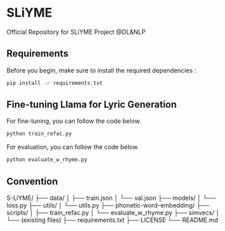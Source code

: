 # SLiYME
Official Repository for SLiYME Project @DL&amp;NLP

## Requirements 
Before you begin, make sure to install the required dependencies :
```bash
pip install -r requirements.txt 
```

## Fine-tuning Llama for Lyric Generation 
For fine-tuning, you can follow the code below. 
```bash
python train_refac.py 
```

For evaluation, you can follow the code below.
```bash
python evaluate_w_rhyme.py
```

## Convention
S-LiYME/
├── data/
│   ├── train.json
│   └── val.json
├── models/
│   └── loss.py
├── utils/
│   └── utils.py
├── phonetic-word-embedding/
├── scripts/
│   ├── train_refac.py
│   └── evaluate_w_rhyme.py
├── simvecs/
│   └── (existing files)
├── requirements.txt
├── LICENSE
└── README.md
